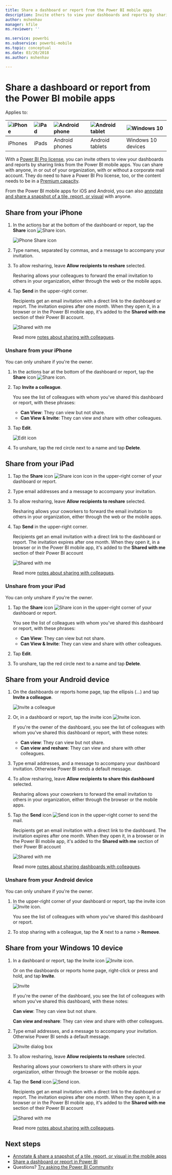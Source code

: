 ```yaml
---
title: Share a dashboard or report from the Power BI mobile apps
description: Invite others to view your dashboards and reports by sharing links from the Power BI mobile apps. Learn how.
author: mshenhav
manager: kfile
ms.reviewer: ''

ms.service: powerbi
ms.subservice: powerbi-mobile
ms.topic: conceptual
ms.date: 03/20/2018
ms.author: mshenhav

---
```

# Share a dashboard or report from the Power BI mobile apps
Applies to:

| ![iPhone](./media/mobile-share-dashboard-from-the-mobile-apps/iphone-logo-50-px.png) | ![iPad](./media/mobile-share-dashboard-from-the-mobile-apps/ipad-logo-50-px.png) | ![Android phone](./media/mobile-share-dashboard-from-the-mobile-apps/android-phone-logo-50-px.png) | ![Android tablet](./media/mobile-share-dashboard-from-the-mobile-apps/android-tablet-logo-50-px.png) | ![Windows 10](./media/mobile-share-dashboard-from-the-mobile-apps/win-10-logo-50-px.png) |
|:--- |:--- |:--- |:--- |:--- |
| iPhones |iPads |Android phones |Android tablets |Windows 10 devices |

With a [Power BI Pro license](../../service-features-license-type.md), you can invite others to view your dashboards and reports by sharing links from the Power BI mobile apps. You can share with anyone, in or out of your organization, with or without a corporate mail account. They do need to have a Power BI Pro license, too, or the content needs to be in a [Premium capacity](../../service-premium-what-is.md).

From the Power BI mobile apps for iOS and Android, you can also [annotate and share a snapshot of a tile, report, or visual](mobile-annotate-and-share-a-tile-from-the-mobile-apps.md) with anyone. 

## Share from your iPhone
1. In the actions bar at the bottom of the dashboard or report, tap the **Share** icon ![Share icon](././media/mobile-share-dashboard-from-the-mobile-apps/power-bi-iphone-share-dashboard-icon.png).
   
   ![iPhone Share icon](./media/mobile-share-dashboard-from-the-mobile-apps/power-bi-iphone-dashboard-invite.png)
2. Type names, separated by commas, and a message to accompany your invitation.
3. To allow resharing, leave **Allow recipients to reshare** selected.
   
   Resharing allows your colleagues to forward the email invitation to others in your organization, either through the web or the mobile apps.
5. Tap **Send** in the upper-right corner.
   
   Recipients get an email invitation with a direct link to the dashboard or report. The invitation expires after one month. When they open it, in a browser or in the Power BI mobile app, it's added to the **Shared with me** section of their Power BI account.
   
   ![Shared with me](./././media/mobile-share-dashboard-from-the-mobile-apps/power-bi-iphone-shared-with-me-left-nav.png)
   
   Read more [notes about sharing with colleagues](../../service-share-dashboards.md).

### Unshare from your iPhone
You can only unshare if you're the owner.

1. In the actions bar at the bottom of the dashboard or report, tap the **Share** icon ![Share icon](././media/mobile-share-dashboard-from-the-mobile-apps/power-bi-iphone-share-dashboard-icon.png).
2. Tap **Invite a colleague**.
   
   You see the list of colleagues with whom you've shared this dashboard or report, with these phrases:
   
   * **Can View**: They can view but not share.
   * **Can View & Invite**: They can view and share with other colleagues.
1. Tap **Edit**.
   
    ![Edit icon](./media/mobile-share-dashboard-from-the-mobile-apps/power-bi-iphone-edit-invite-dashboard.png)
4. To unshare, tap the red circle next to a name and tap **Delete**.

## Share from your iPad
1. Tap the **Share** icon ![Share icon](././media/mobile-share-dashboard-from-the-mobile-apps/pbi_ipad_shareiconblk.png) icon in the upper-right corner of your dashboard or report.
2. Type email addresses and a message to accompany your invitation.
3. To allow resharing, leave **Allow recipients to reshare** selected.
   
   Resharing allows your coworkers to forward the email invitation to others in your organization, either through the web or the mobile apps. 

4. Tap **Send** in the upper-right corner.
   
   Recipients get an email invitation with a direct link to the dashboard or report. The invitation expires after one month. When they open it, in a browser or in the Power BI mobile app, it's added to the **Shared with me** section of their Power BI account
   
   ![Shared with me](./././media/mobile-share-dashboard-from-the-mobile-apps/power-bi-iphone-shared-with-me-left-nav.png)
   
   Read more [notes about sharing with colleagues](../../service-share-dashboards.md).

### Unshare from your iPad
You can only unshare if you're the owner.

1. Tap the **Share** icon ![Share icon](././media/mobile-share-dashboard-from-the-mobile-apps/pbi_ipad_shareiconblk.png) in the upper-right corner of your dashboard or report.
   
   You see the list of colleagues with whom you've shared this dashboard or report, with these phrases:
   
   * **Can View**: They can view but not share.
   * **Can View & Invite**: They can view and share with other colleagues.
2. Tap **Edit**.
3. To unshare, tap the red circle next to a name and tap **Delete**.

## Share from your Android device
1. On the dashboards or reports home page, tap the ellipsis (...) and tap **Invite a colleague**.
   
   ![Invite a colleague](./media/mobile-share-dashboard-from-the-mobile-apps/power-bi-android-tablet-share-dashboard.png)
2. Or, in a dashboard or report, tap the invite icon ![Invite icon](././media/mobile-share-dashboard-from-the-mobile-apps/power-bi-android-invite-icon.png).

    If you're the owner of the dashboard, you see the list of colleagues with whom you've shared this dashboard or report, with these notes:

    -   **Can view**: They can view but not share.
    -   **Can view and reshare**: They can view and share with other colleagues.

1. Type email addresses, and a message to accompany your dashboard invitation. Otherwise Power BI sends a default message.
2. To allow resharing, leave **Allow recipients to share this dashboard** selected.
   
   Resharing allows your coworkers to forward the email invitation to others in your organization, either through the browser or the mobile apps.
   
1. Tap the **Send** icon ![Send icon](./media/mobile-share-dashboard-from-the-mobile-apps/pbi_andr_sendplane.png) in the upper-right corner to send the mail.
   
   Recipients get an email invitation with a direct link to the dashboard. The invitation expires after one month. When they open it, in a browser or in the Power BI mobile app, it's added to the **Shared with me** section of their Power BI account
   
   ![Shared with me](./media/mobile-share-dashboard-from-the-mobile-apps/power-bi-android-shared-with-me-left-nav.png)
   
   Read more [notes about sharing dashboards with colleagues](../../service-share-dashboards.md).

### Unshare from your Android device
You can only unshare if you're the owner.

1. In the upper-right corner of your dashboard or report, tap the invite icon ![Invite icon](././media/mobile-share-dashboard-from-the-mobile-apps/power-bi-android-invite-icon.png). 
   
   You see the list of colleagues with whom you've shared this dashboard or report.
2. To stop sharing with a colleague, tap the **X** next to a name \> **Remove**.

## Share from your Windows 10 device
1. In a dashboard or report, tap the Invite icon ![Invite icon](./media/mobile-share-dashboard-from-the-mobile-apps/pbi_andr_inviteicon.png).
   
   Or on the dashboards or reports home page, right-click or press and hold, and tap **Invite**.
   
   ![Invite](./media/mobile-share-dashboard-from-the-mobile-apps/pbi_win10_sharedash.png)
   
   If you're the owner of the dashboard, you see the list of colleagues with whom you've shared this dashboard, with these notes:
   
   **Can view**: They can view but not share.
   
   **Can view and reshare**: They can view and share with other colleagues.
2. Type email addresses, and a message to accompany your invitation. Otherwise Power BI sends a default message.
   
   ![Invite dialog box](./media/mobile-share-dashboard-from-the-mobile-apps/power-bi-windows-10-share-dashboard.png)
3. To allow resharing, leave **Allow recipients to reshare** selected.
   
   Resharing allows your coworkers to share with others in your organization, either through the browser or the mobile apps.
   
1. Tap the **Send** icon ![Send icon](./media/mobile-share-dashboard-from-the-mobile-apps/pbi_win10ph_sendicon.png).
   
   Recipients get an email invitation with a direct link to the dashboard or report. The invitation expires after one month. When they open it, in a browser or in the Power BI mobile app, it's added to the **Shared with me** section of their Power BI account
   
   ![Shared with me](./././media/mobile-share-dashboard-from-the-mobile-apps/power-bi-iphone-shared-with-me-left-nav.png)
   
   Read more [notes about sharing with colleagues](../../service-share-dashboards.md).

## Next steps
* [Annotate & share a snapshot of a tile, report, or visual in the mobile apps](mobile-annotate-and-share-a-tile-from-the-mobile-apps.md)
* [Share a dashboard or report in Power BI](../../service-share-dashboards.md)
* Questions? [Try asking the Power BI Community](http://community.powerbi.com/)


